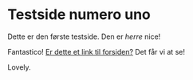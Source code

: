 # Testside numero uno

Dette er den første testside. Den er *herre* nice!

Fantastico! [Er dette et link til forsiden?](README.html) Det får vi at se!

Lovely.
